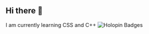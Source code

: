 ## Hi there 👋
I am currently learning CSS and C++
![Holopin Badges](https://holopin.me/abhishek102tech)
